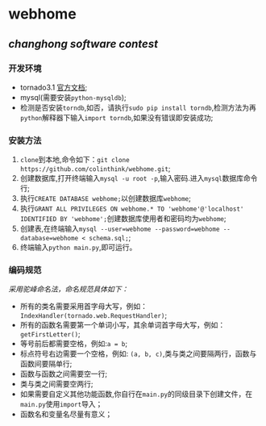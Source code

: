 webhome
=======

*changhong software contest*
---------------------

### 开发环境

* tornado3.1 [官方文档](http://www.tornadoweb.org/en/stable/);
* mysql(需要安装`python-mysqldb`);
* 检测是否安装`torndb`,如否，请执行`sudo pip install torndb`,检测方法为再`python`解释器下输入`import torndb`,如果没有错误即安装成功;


### 安装方法

1. `clone`到本地,命令如下：`git clone https://github.com/colinthink/webhome.git`;
2. 创建数据库,打开终端输入`mysql -u root -p`,输入密码.进入`mysql`数据库命令行;
3. 执行`CREATE DATABASE webhome;`以创建数据库`webhome`;
4. 执行`GRANT ALL PRIVILEGES ON webhome.* TO 'webhome'@'localhost' IDENTIFIED BY 'webhome';`创建数据库使用者和密码均为`webhome`;
5. 创建表,在终端输入`mysql --user=webhome --password=webhome --database=webhome < schema.sql;`;
6. 终端输入`python main.py`,即可运行。


### 编码规范

*采用驼峰命名法，命名规范具体如下：*

* 所有的类名需要采用首字母大写，例如：`IndexHandler(tornado.web.RequestHandler)`;
* 所有的函数名需要第一个单词小写，其余单词首字母大写，例如：`getFirstLetter()`;
* 等号前后都需要空格，例如:`a = b`;
* 标点符号右边需要一个空格，例如: `(a, b, c)`,类与类之间要隔两行，函数与函数间要隔单行;
* 函数与函数之间需要空一行;
* 类与类之间需要空两行;
* 如果需要自定义其他功能函数,你自行在`main.py`的同级目录下创建文件，在`main.py`使用`import`导入；
* 函数名和变量名尽量有意义；

